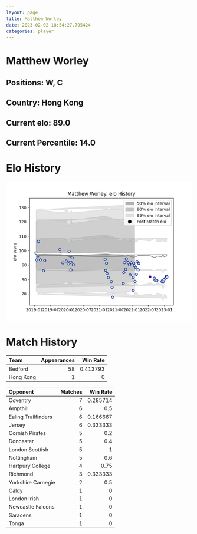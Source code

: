 ```yaml
---  
layout: page  
title: Matthew Worley  
date: 2023-02-02 18:54:27.795424  
categories: player  
---
```

# Matthew Worley

## Positions: W, C

## Country: Hong Kong

## Current elo: 89.0

## Current Percentile: 14.0

# Elo History


![elo history](history_MatthewWorley.png)
# Match History


| Team      |   Appearances |   Win Rate |
|:----------|--------------:|-----------:|
| Bedford   |            58 |   0.413793 |
| Hong Kong |             1 |   0        |

| Opponent            |   Matches |   Win Rate |
|:--------------------|----------:|-----------:|
| Coventry            |         7 |   0.285714 |
| Ampthill            |         6 |   0.5      |
| Ealing Trailfinders |         6 |   0.166667 |
| Jersey              |         6 |   0.333333 |
| Cornish Pirates     |         5 |   0.2      |
| Doncaster           |         5 |   0.4      |
| London Scottish     |         5 |   1        |
| Nottingham          |         5 |   0.6      |
| Hartpury College    |         4 |   0.75     |
| Richmond            |         3 |   0.333333 |
| Yorkshire Carnegie  |         2 |   0.5      |
| Caldy               |         1 |   0        |
| London Irish        |         1 |   0        |
| Newcastle Falcons   |         1 |   0        |
| Saracens            |         1 |   0        |
| Tonga               |         1 |   0        |
